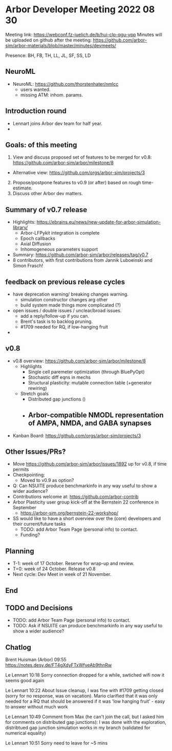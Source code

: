 Arbor Developer Meeting 2022 08 30
==================================

Meeting link: https://webconf.fz-juelich.de/b/hui-clp-qgu-ypp
Minutes will be uploaded on github after the meeting: https://github.com/arbor-sim/arbor-materials/blob/master/minutes/devmeets/

Presence: BH, FB, TH, LL, JL, SF, SS, LD

## NeuroML

- NeuroML: https://github.com/thorstenhater/nmlcc
  - users wanted.
  - missing ATM: inhom. params.

## Introduction round

- Lennart joins Arbor dev team for half year.
- 

## Goals: of this meeting

1. View and discuss proposed set of features to be merged for v0.8: https://github.com/arbor-sim/arbor/milestone/8
  - Alternative view: https://github.com/orgs/arbor-sim/projects/3
2. Propose/postpone features to v0.9 (or after) based on rough time-estimate.
3. Discuss other Arbor dev matters.

## Summary of v0.7 release

- Highlights: https://ebrains.eu/news/new-update-for-arbor-simulation-library/
  - Arbor-LFPykit integration is complete
  - Epoch callbacks
  - Axial Diffusion
  - Inhomogeneous parameters support
- Summary: https://github.com/arbor-sim/arbor/releases/tag/v0.7
- 8 contributors, with first contributions from Jannik Luboeinski and Simon Frasch!

## feedback on previous release cycles

- have deprecation warning/ breaking changes warning.
    - simulation constructor changes arg other
    - build system made things more complicated (?)
- open issues / double issues / unclear/broad issues.
    - add a reply/follow-up if you can.
    - Brent's task is to backlog pruning.
    - #1709 needed for RQ, if low-hanging fruit
- 

## v0.8

- v0.8 overview: https://github.com/arbor-sim/arbor/milestone/8
  - Highlights
    - Single cell paremeter optimization (through BluePyOpt)
    - Stochastic diff eqns in mechs
    - Structural plasticity: mutable connection table (+generator rewiring)
  - Stretch goals
    - Distributed gap junctions ()
    - Arbor-compatible NMODL representation of AMPA, NMDA, and GABA synapses
        - 
- Kanban Board: https://github.com/orgs/arbor-sim/projects/3

## Other Issues/PRs?

- Move https://github.com/arbor-sim/arbor/issues/1892 up for v0.8, if time permits
- Checkpointing:
    - Moved to v0.9 as option?
- Q: Can NSUITE produce benchmarkinfo in any way useful to show a wider audience?
- Contributions welcome at: https://github.com/arbor-contrib
- Arbor Plasticity user group kick-off at the Bernstein 22 conference in September
  - https://arbor-sim.org/bernstein-22-workshop/
- SS would like to have a short overview over the (core) developers and their current/future tasks
  - TODO: add Arbor Team Page (personal info) to contact.
  - Funding?

## Planning

- T-1: week of 17 October. Reserve for wrap-up and review.
- T=0: week of 24 October. Release v0.8
- Next cycle: Dev Meet in week of 21 November.

## End

## TODO and Decisions

- TODO: add Arbor Team Page (personal info) to contact.
- TODO: Ask if NSUITE can produce benchmarkinfo in any way useful to show a wider audience?

## Chatlog

Brent Huisman (Arbor)
09:55
https://notes.desy.de/FT4gXdyFTxWfyeAb9thnRw

Le
Lennart
10:18
Sorry connection dropped for a while, swtiched wifi now it seems good again

Le
Lennart
10:22
About Issue cleanup, I was fine with #1709 getting closed (sorry for no response, was on vacation). Mario clarified that it was only needed for a RQ that should be answered if it was 'low hanging fruit' - easy to answer without much work

Le
Lennart
10:49
Comment from Max (he can't join the call, but I asked him for comments on distributed gap junctions): I was done with the exploration, distribtued gap junction simulation works in my branch (validated for numerical equality)

Le
Lennart
10:51
Sorry need to leave for ~5 mins